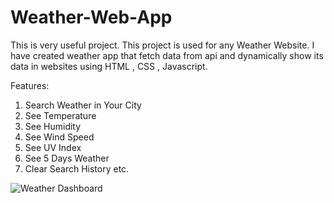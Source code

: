 # Weather-Web-App
This is very useful project. This project is used for any Weather Website.
I have created weather app that fetch data from api and dynamically show its data in websites using HTML , CSS , Javascript.


Features:

1. Search Weather in Your City
2. See Temperature
3. See Humidity
4. See Wind Speed
5. See UV Index
6. See 5 Days Weather
7. Clear Search History etc.

![Weather Dashboard](https://github.com/anmol2517/Weather-Web-App/assets/110680449/3e46b923-36fa-4105-918a-1aa77c446e5c)

